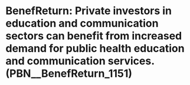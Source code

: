 # BenefReturn: __Private investors in education and communication sectors can benefit from increased demand for public health education and communication services.__ (PBN__BenefReturn_1151)

